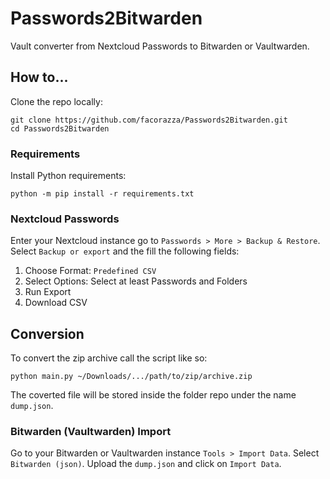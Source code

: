 # Passwords2Bitwarden
Vault converter from Nextcloud Passwords to Bitwarden or Vaultwarden.

## How to...
Clone the repo locally:
```
git clone https://github.com/facorazza/Passwords2Bitwarden.git
cd Passwords2Bitwarden
```

### Requirements
Install Python requirements:
```
python -m pip install -r requirements.txt
```

### Nextcloud Passwords
Enter your Nextcloud instance go to `Passwords > More > Backup & Restore`. Select `Backup or export` and the fill the following fields:

1. Choose Format: `Predefined CSV`
2. Select Options: Select at least Passwords and Folders
3. Run Export
4. Download CSV

## Conversion
To convert the zip archive call the script like so:
```
python main.py ~/Downloads/.../path/to/zip/archive.zip
```

The coverted file will be stored inside the folder repo under the name `dump.json`.

### Bitwarden (Vaultwarden) Import
Go to your Bitwarden or Vaultwarden instance `Tools > Import Data`. Select `Bitwarden (json)`. Upload the `dump.json` and click on `Import Data`.

